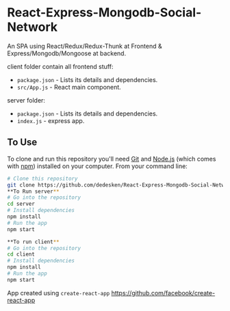 # React-Express-Mongodb-Social-Network

An SPA using React/Redux/Redux-Thunk at Frontend & Express/Mongodb/Mongoose at backend.

client folder contain all frontend stuff:

- `package.json` - Lists its details and dependencies.
- `src/App.js` - React main component.

server folder:

- `package.json` - Lists its details and dependencies.
- `index.js` - express app.

## To Use

To clone and run this repository you'll need [Git](https://git-scm.com) and [Node.js](https://nodejs.org/en/download/) (which comes with [npm](http://npmjs.com)) installed on your computer. From your command line:

```bash
# Clone this repository
git clone https://github.com/dedesken/React-Express-Mongodb-Social-Network.git
**To Run server**
# Go into the repository
cd server
# Install dependencies
npm install
# Run the app
npm start

**To run client**
# Go into the repository
cd client
# Install dependencies
npm install
# Run the app
npm start
```
App created using `create-react-app` https://github.com/facebook/create-react-app
